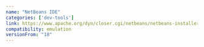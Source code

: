 ```yaml
---
name: "NetBeans IDE"
categories: ['dev-tools']
link: https://www.apache.org/dyn/closer.cgi/netbeans/netbeans-installers/18/Apache-NetBeans-18-bin-windows-x64.exe
compatibility: emulation
versionFrom: "18"
---
```


